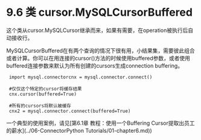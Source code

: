 ﻿9.6 类 cursor.MySQLCursorBuffered
====================================

这个类从cursor.MySQLCursor继承而来，如果有需要，在operation被执行后自动接收行。

MySQLCursorBuffered在有两个查询的情况下很有用，小结果集，需要彼此组合或者计算。你可以在用连接的cursor()方法的时候使用buffered参数，或者使用buffered连接参数来默认为所有创建的cursors生成connection buffering。
	
	 import mysql.connectorcnx = mysql.connector.connect()

	 #仅仅这个特定的cursor将缓存结果	
	 cnx.cursor(buffered=True)
		
	 #所有的cursors将默认被缓存	
	 cnx2 = mysql.connector.connect(buffered=True)
	
一个典型的使用案例，请见[第6.1章 教程：使用一个Buffering Cursor提取出员工的薪水](../06-ConnectorPython Tutorials/01-chapter6.md))